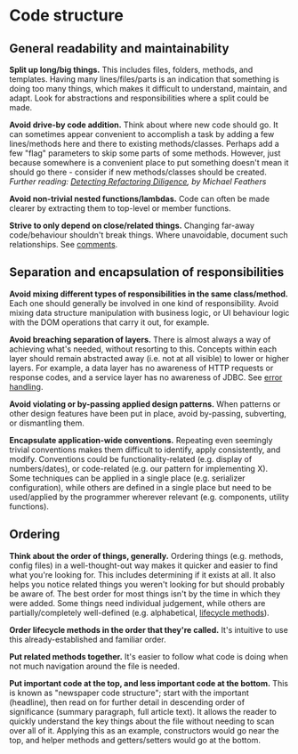 # Code structure


## General readability and maintainability

**Split up long/big things.** This includes files, folders, methods, and templates. Having many lines/files/parts is an indication that something is doing too many things, which makes it difficult to understand, maintain, and adapt. Look for abstractions and responsibilities where a split could be made.

**Avoid drive-by code addition.** Think about where new code should go. It can sometimes appear convenient to accomplish a task by adding a few lines/methods here and there to existing methods/classes. Perhaps add a few "flag" parameters to skip some parts of some methods. However, just because somewhere is a convenient place to put something doesn't mean it should go there - consider if new methods/classes should be created. *Further reading: [Detecting Refactoring Diligence](https://michaelfeathers.silvrback.com/detecting-refactoring-diligence), by Michael Feathers*

**Avoid non-trivial nested functions/lambdas.** Code can often be made clearer by extracting them to top-level or member functions.

**Strive to only depend on close/related things.** Changing far-away code/behaviour shouldn't break things. Where unavoidable, document such relationships. See [comments](comments.md).


## Separation and encapsulation of responsibilities

**Avoid mixing different types of responsibilities in the same class/method.** Each one should generally be involved in one kind of responsibility. Avoid mixing data structure manipulation with business logic, or UI behaviour logic with the DOM operations that carry it out, for example.

**Avoid breaching separation of layers.** There is almost always a way of achieving what's needed, without resorting to this. Concepts within each layer should remain abstracted away (i.e. not at all visible) to lower or higher layers. For example, a data layer has no awareness of HTTP requests or response codes, and a service layer has no awareness of JDBC. See [error handling](error-handling.md).

**Avoid violating or by-passing applied design patterns.** When patterns or other design features have been put in place, avoid by-passing, subverting, or dismantling them.

**Encapsulate application-wide conventions.** Repeating even seemingly trivial conventions makes them difficult to identify, apply consistently, and modify. Conventions could be functionality-related (e.g. display of numbers/dates), or code-related (e.g. our pattern for implementing X). Some techniques can be applied in a single place (e.g. serializer configuration), while others are defined in a single place but need to be used/applied by the programmer wherever relevant (e.g. components, utility functions).


## Ordering

**Think about the order of things, generally.** Ordering things (e.g. methods, config files) in a well-thought-out way makes it quicker and easier to find what you're looking for. This includes determining if it exists at all. It also helps you notice related things you weren't looking for but should probably be aware of. The best order for most things isn't by the time in which they were added. Some things need individual judgement, while others are partially/completely well-defined (e.g. alphabetical, [lifecycle methods](https://github.com/yannickcr/eslint-plugin-react/blob/master/docs/rules/sort-comp.md)).

**Order lifecycle methods in the order that they're called.** It's intuitive to use this already-established and familiar order.

**Put related methods together.** It's easier to follow what code is doing when not much navigation around the file is needed.

**Put important code at the top, and less important code at the bottom.** This is known as "newspaper code structure"; start with the important (headline), then read on for further detail in descending order of significance (summary paragraph, full article text). It allows the reader to quickly understand the key things about the file without needing to scan over all of it. Applying this as an example, constructors would go near the top, and helper methods and getters/setters would go at the bottom.
